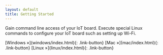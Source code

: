 ```yaml
---
layout: default
title: Getting Started
---
```


Gain command line access of your IoT board. Execute special Linux commands to configure your IoT board such as setting up Wi-Fi.

<div class="link-button-container" markdown="1">
[Windows »](windows/index.html){: .link-button}
[Mac »](mac/index.html){: .link-button}
[Linux »](linux/index.html){: .link-button}
</div>